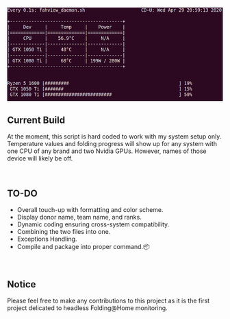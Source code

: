 ![Screenshot](./src/FAHView_screenshot.gif)

## Current Build
At the moment, this script is hard coded to work with my system setup only. Temperature values and folding progress will show up for any system with one CPU of any brand and two Nvidia GPUs. However, names of those device will likely be off.

<br>

## TO-DO
* Overall touch-up with formatting and color scheme.
* Display donor name, team name, and ranks.
* Dynamic coding ensuring cross-system compatibility.
* Combining the two files into one.
* Exceptions Handling.
* Compile and package into proper command.:package:

<br>

## Notice
Please feel free to make any contributions to this project as it is the first project delicated to headless Folding@Home monitoring.
